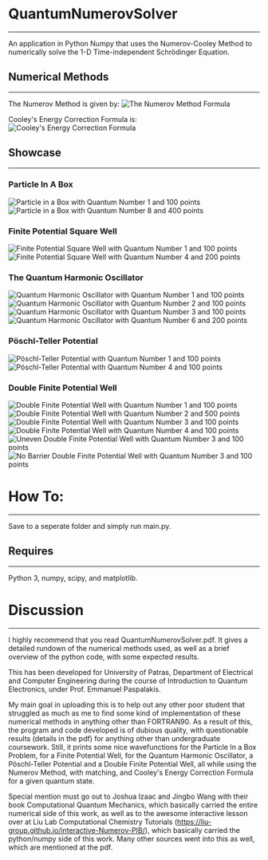 # QuantumNumerovSolver
----------
An application in Python Numpy that uses the Numerov-Cooley Method to numerically solve the 1-D Time-independent Schrödinger Equation.

## Numerical Methods
----------
The Numerov Method is given by:
![The Numerov Method Formula](images/numerovMethod.png)

Cooley's Energy Correction Formula is:
![Cooley's Energy Correction Formula](images/CooleysEnergyCorrectionFormula.png)

## Showcase
----------

### Particle In A Box
![Particle in a Box with Quantum Number 1 and 100 points](images/PIBn1N100.png)
![Particle in a Box with Quantum Number 8 and 400 points](images/PIBn8N400.png)

### Finite Potential Square Well
![Finite Potential Square Well with Quantum Number 1 and 100 points](images/FPWn1N100.png)
![Finite Potential Square Well with Quantum Number 4 and 200 points](images/FPWn4N200.png)

### The Quantum Harmonic Oscillator
![Quantum Harmonic Oscillator with Quantum Number 1 and 100 points](images/QHOn1N100.png)
![Quantum Harmonic Oscillator with Quantum Number 2 and 100 points](images/QHOn2N100.png)
![Quantum Harmonic Oscillator with Quantum Number 3 and 100 points](images/QHOn3N100.png)
![Quantum Harmonic Oscillator with Quantum Number 6 and 200 points](images/QHOn6N200.png)

### Pöschl-Teller Potential
![Pöschl-Teller Potential with Quantum Number 1 and 100 points](images/PTWn1N100.png)
![Pöschl-Teller Potential with Quantum Number 4 and 100 points](images/PTWn4N100.png)

### Double Finite Potential Well
![Double Finite Potential Well with Quantum Number 1 and 100 points](images/DWPn1N100.png)
![Double Finite Potential Well with Quantum Number 2 and 500 points](images/DWPn2N500.png)
![Double Finite Potential Well with Quantum Number 3 and 100 points](images/DWPn3N100.png)
![Double Finite Potential Well with Quantum Number 4 and 100 points](images/DWPn4N100.png)
![Uneven Double Finite Potential Well with Quantum Number 3 and 100 points](images/unevenDWPn3N100.png)
![No Barrier Double Finite Potential Well with Quantum Number 3 and 100 points](images/noBarrierDWPn3N100.png)

# How To:
----------
Save to a seperate folder and simply run main.py. 

## Requires
---------- 
Python 3, numpy, scipy, and matplotlib.

# Discussion
----------
I highly recommend that you read QuantumNumerovSolver.pdf. It gives a detailed rundown of the numerical methods used, as well as a brief overview of the python code, with some expected
results. 

This has been developed for University of Patras, Department of Electrical and Computer Engineering during the course of Introduction to Quantum Electronics, under Prof. Emmanuel Paspalakis.

My main goal in uploading this is to help out any other poor student that struggled as much as me to find some kind of implementation of these numerical methods in anything other than FORTRAN90. As a
result of this, the program and code developed is of dubious quality, with questionable results (details in the pdf) for anything other than undergraduate coursework. Still, it prints some nice wavefunctions
for the Particle In a Box Problem, for a Finite Potential Well, for the Quantum Harmonic Oscillator, a Pöschl-Teller Potential and a Double Finite Potential Well, all while using the Numerov Method, with 
matching, and Cooley's Energy Correction Formula for a given quantum state.

Special mention must go out to Joshua Izaac and Jingbo Wang with their book Computational Quantum Mechanics, which basically carried the entire numerical side of this work, as well as to the awesome interactive
lesson over at Liu Lab Computational Chemistry Tutorials (https://liu-group.github.io/interactive-Numerov-PIB/), which basically carried the python/numpy side of this work.
Many other sources went into this as well, which are mentioned at the pdf.

